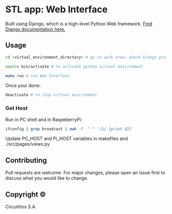 # STL app: Web Interface

Built using Django, which is a high-level Python Web framework. [Find Django documentation here.](https://www.djangoproject.com/)

## Usage

```bash
cd <virtual_environment_directory> # go to work area: where Django project is stored

source bin/activate # to activate python virtual environment

make run # run Web Interface 
```

Once your done:
```bash
deactivate # to stop virtual environment
```

### Get Host
Run in PC shell and in RaspeberryPi:
```bash
ifconfig | grep broadcast | awk -F  " " '/1/ {print $2}'
```
Update PC_HOST and Pi_HOST variables in makefiles and ./src/pages/views.py

## Contributing
Pull requests are welcome. For major changes, please open an issue first to discuss what you would like to change.

## Copyright &copy;
Circuititos S.A.
